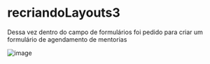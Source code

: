 # recriandoLayouts3
Dessa vez dentro do campo de formulários foi pedido para criar um formulário de agendamento de mentorias

![image](https://github.com/Schambin/recriandoLayouts3/assets/118319638/ac43789f-531f-41f5-8e62-2a51100e484c)
